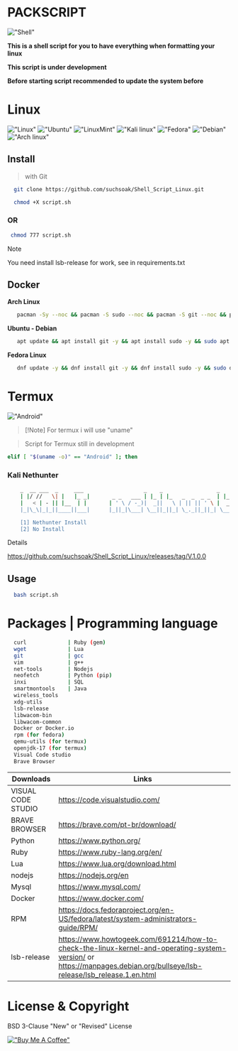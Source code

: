 
# PACKSCRIPT

!["Shell"](https://img.shields.io/badge/Shell_Script-121011?style=for-the-badge&logo=gnu-bash&logoColor=white)

**This is a shell script for you to have everything when formatting your linux**

**This script is under development**

**Before starting script recommended to update the system before**

# Linux
!["Linux"](https://img.shields.io/badge/Linux-FCC624?style=for-the-badge&logo=linux&logoColor=black)
!["Ubuntu"](https://img.shields.io/badge/Ubuntu-E95420?style=for-the-badge&logo=ubuntu&logoColor=white)
!["LinuxMint"](https://img.shields.io/badge/Linux_Mint-87CF3E?style=for-the-badge&logo=linux-mint&logoColor=white)
!["Kali linux"](https://img.shields.io/badge/Kali_Linux-557C94?style=for-the-badge&logo=kali-linux&logoColor=white)
!["Fedora"](https://img.shields.io/badge/Fedora-294172?style=for-the-badge&logo=fedora&logoColor=white)
!["Debian"](https://img.shields.io/badge/Debian-A81D33?style=for-the-badge&logo=debian&logoColor=white)
!["Arch linux"](https://img.shields.io/badge/Arch_Linux-1793D1?style=for-the-badge&logo=arch-linux&logoColor=white)

## Install

> with Git

```sh
  git clone https://github.com/suchsoak/Shell_Script_Linux.git
```

```sh
  chmod +X script.sh  
```

### OR

```sh
 chmod 777 script.sh 
```

> [!Note]
> You need install lsb-release for work, see in requirements.txt

## Docker

**Arch Linux**

```sh
   pacman -Sy --noc && pacman -S sudo --noc && pacman -S git --noc && pacman -S nano --noc && sudo pacman -S lsb-release --noc && clear && git clone https://github.com/suchsoak/Shell_Script_Linux.git && cd Shell_Script_Linux && chmod +X script.sh && clear && bash script.sh
```

**Ubuntu - Debian**

```sh
   apt update && apt install git -y && apt install sudo -y && sudo apt insall lsb-release -y && git clone https://github.com/suchsoak/Shell_Script_Linux.git && cd Shell_Script_Linux && chmod 777 script.sh && clear && bash ./script.sh
```

**Fedora Linux**

```sh
   dnf update -y && dnf install git -y && dnf install sudo -y && sudo dnf install redhat-lsb-core -y && git clone https://github.com/suchsoak/Shell_Script_Linux.git && cd Shell_Script_Linux && chmod 777 script.sh && clear && bash ./script.sh  
```

# Termux

!["Android"](https://img.shields.io/badge/Android-3DDC84?style=for-the-badge&logo=android&logoColor=white)

>  [!Note]
> For termux i will use "uname"

> Script for Termux still in development

```sh
elif [ "$(uname -o)" == "Android" ]; then
```
### Kali Nethunter

```sh
    _  __ ___  _     ___                   _    _                 _             
    | |/ //   \| |   |_ _|       _ _   ___ | |_ | |_   _  _  _ _  | |_  ___  _ _ 
    |   < | - || |__  | |       | ' \ / -_)|  _||   \ | || || ' \ |  _|/ -_)| '_|
    |_|\_\|_|_||____||___|      |_||_|\___| \__||_||_| \_._||_||_| \__|\___||_|  

    [1] Nethunter Install
    [2] No Install 
```

Details

https://github.com/suchsoak/Shell_Script_Linux/releases/tag/V.1.0.0

## Usage

```sh
  bash script.sh
```
# Packages | Programming language 

```sh            
  curl             | Ruby (gem)
  wget             | Lua
  git              | gcc 
  vim              | g++
  net-tools        | Nodejs
  neofetch         | Python (pip) 
  inxi             | SQL
  smartmontools    | Java
  wireless_tools   
  xdg-utils
  lsb-release
  libwacom-bin
  libwacom-common
  Docker or Docker.io
  rpm (for fedora)
  qemu-utils (for termux)
  openjdk-17 (for termux)
  Visual Code studio
  Brave Browser
```

| Downloads |  Links |
| ------ | ------ |
| VISUAL CODE STUDIO | https://code.visualstudio.com/
| BRAVE BROWSER | https://brave.com/pt-br/download/
|  Python | https://www.python.org/
|  Ruby | https://www.ruby-lang.org/en/
|  Lua | https://www.lua.org/download.html
|  nodejs | https://nodejs.org/en
| Mysql   | https://www.mysql.com/
| Docker   | https://www.docker.com/
| RPM   | https://docs.fedoraproject.org/en-US/fedora/latest/system-administrators-guide/RPM/
| lsb-release  | https://www.howtogeek.com/691214/how-to-check-the-linux-kernel-and-operating-system-version/ or https://manpages.debian.org/bullseye/lsb-release/lsb_release.1.en.html

# License & Copyright
BSD 3-Clause "New" or "Revised" License

[!["Buy Me A Coffee"](https://www.buymeacoffee.com/assets/img/custom_images/orange_img.png)](https://www.buymeacoffee.com/m100047r)


